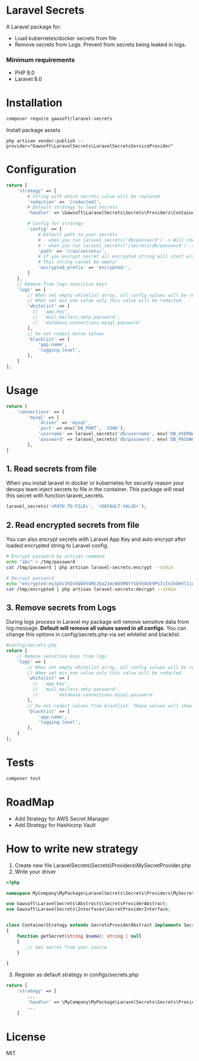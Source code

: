# Laravel Secrets
A Laravel package for:
- Load kubernetes/docker secrets from file
- Remove secrets from Logs. Prevent from secrets being leaked in logs.

### Minimum requirements
- PHP 8.0
- Laravel 8.0

# Installation
```sh
composer require gawsoft/laravel-secrets
```

Install package assets
```
php artisan vendor:publish --provider="Gawsoft\LaravelSecrets\LaravelSecretsServiceProvider"
```

# Configuration
```php
return [
    'strategy' => [
        # String with which secrets value will be replaced
        'redaction' => '[redacted]',
        # Default strategy to load secrets
        'handler' => \Gawsoft\LaravelSecrets\Secrets\Providers\ContainerStrategy::class,

        # Config for strategy
        'config' => [
            # Default path to your secrets
            # - when you run laravel_secrets('db/password') -> Will check path /run/secrets/db/password
            # - when you run laravel_secrets('/secrets/db/password') -> Ignore default path and check /secrets/db/password
            'path' => '/run/secrets/',
            # If you encrypt secret all encrypted string will start with this string.
            # This string cannot be empty!
            'encrypted_prefix' => 'encrypted:',
        ]
    ],
    // Remove from logs sensitive keys
    'logs' => [
        // When set empty whitelist array, all config values will be redacted.
        // When set min one value only this value will be redacted.
        'whitelist' => [
          //  'app.key',
          //  'mail.mailers.smtp.password',
          //  'database.connections.mysql.password'
        ],
        // Do not redact below values
        'blacklist' => [
            'app.name',
            'logging.level',
        ],
    ]
];
```

# Usage
```php
return [
    'connections' => [
        'mysql' => [
            'driver' => 'mysql',
            'port' => env('DB_PORT', '3306'),
            'username' => laravel_secrets('db/username', env('DB_USERNAME')),
            'password' => laravel_secrets('db/password', env('DB_PASSWORD')),
        ],
]
```

## 1. Read secrets from file
When you install laravel in docker or kubernetes for security reason your devops team inject secrets to file in the container. 
This package will read this secret with function laravel_secrets. 

```php
laravel_secrets('<PATH-TO-FILE>', '<DEFAULT-VALUE>');
```
## 2. Read encrypted secrets from file
You can also encrypt secrets with Laravel App Key and auto encrypt after loaded encrypted string to Laravel config.
```sh
# Encrypt password by artisan command
echo "abc" > /tmp/password
cat /tmp/password | php artisan laravel-secrets:encrypt --stdin

# Decrypt password
echo "encrypted:eyJpdiI6InhQbEhUREJQa21mcW85M0tYSEhhOUE9PSIsInZhbHVlIjoiY2pXZ0lqUlY4YVoydDdyZzVHak9XUT09IiwibWFjIjoiMWFlZjA4MGIyN2Q2YmEwMzc4ZGNjNTYzYTgyOTNiMzFiOWM0OTVmZWFkNGYzZTFiNDAwM2Y1NzgyYWJlMDEwMCIsInRhZyI6IiJ9" > /tmp/encrypted
cat /tmp/encrypted | php artisan laravel-secrets:decrypt --stdin
```

## 3. Remove secrets from Logs
During logs process in Laravel my package will remove sensitive data from log message. 
**Default will remove all values saved in all configs**.
You can change this options in config/secrets.php via set whitelist and blacklist.

```php
#config/secrets.php
return [
    // Remove sensitive keys from logs 
    'logs' => [
        // When set empty whitelist array, all config values will be redacted.
        // When set min one value only this value will be redacted.
        'whitelist' => [
          //  'app.key',
          //  'mail.mailers.smtp.password',
          //       'database.connections.mysql.password'
        ],
        // Do not redact values from blacklist. Those values will show in logs
        'blacklist' => [
            'app.name',
            'logging.level',
        ],
    ]
];
```
# Tests
```sh
composer test
```

# RoadMap
- Add Strategy for AWS Secret Manager
- Add Strategy for Hashicorp Vault

# How to write new strategy
1. Create new file LaravelSecrets\Secrets\Providers\MySecretProvider.php
2. Write your driver
```php
<?php

namespace MyCompany\MyPackage\LaravelSecrets\Secrets\Providers\MySecretProvider;

use Gawsoft\LaravelSecrets\Abstracts\SecretsProviderAbstract;
use Gawsoft\LaravelSecrets\Interfaces\SecretProviderInterface;


class ContainerStrategy extends SecretsProviderAbstract implements SecretProviderInterface
{
    function getSecret(string $name): string | null
    {
        // Get secret from your source
    }

}
```
3. Register as default strategy in configs/secrets.php
```php
return [
    'strategy' => [
        ...
        'handler' => \MyCompany\MyPackage\LaravelSecrets\Secrets\Providers\MySecretProvider::class,
        ...
    ]
```

# License
MIT

